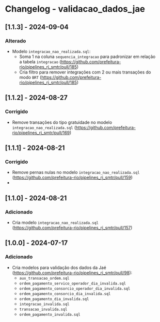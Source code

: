 # Changelog - validacao_dados_jae

## [1.1.3] - 2024-09-04

### Alterado
  - Modelo `integracao_nao_realizada.sql`:
    - Soma 1 na coluna `sequencia_integracao` para padronizar em relação a tabela `integracao` (https://github.com/prefeitura-rio/pipelines_rj_smtr/pull/185)
    - Cria filtro para remover integrações com 2 ou mais transações do modo `BRT` (https://github.com/prefeitura-rio/pipelines_rj_smtr/pull/185)

## [1.1.2] - 2024-08-27

### Corrigido
  - Remove transações do tipo gratuidade no modelo `integracao_nao_realizada.sql` (https://github.com/prefeitura-rio/pipelines_rj_smtr/pull/169)

## [1.1.1] - 2024-08-21

### Corrigido
  - Remove pernas nulas no modelo `integracao_nao_realizada.sql` (https://github.com/prefeitura-rio/pipelines_rj_smtr/pull/159)
  -
## [1.1.0] - 2024-08-21

### Adicionado
  - Cria modelo `integracao_nao_realizada.sql` (https://github.com/prefeitura-rio/pipelines_rj_smtr/pull/157)

## [1.0.0] - 2024-07-17

### Adicionado
  - Cria modelos para validação dos dados da Jaé (https://github.com/prefeitura-rio/pipelines_rj_smtr/pull/98):
    - `aux_transacao_ordem.sql`
    - `ordem_pagamento_servico_operador_dia_invalida.sql`
    - `ordem_pagamento_consorcio_operador_dia_invalida.sql`
    - `ordem_pagamento_consorcio_dia_invalida.sql`
    - `ordem_pagamento_dia_invalida.sql`
    - `integracao_invalida.sql`
    - `transacao_invalida.sql`
    - `ordem_pagamento_invalida.sql`